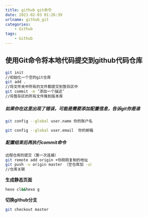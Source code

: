 ```yaml
---
title: github git命令
date: 2021-02-03 01:26:39
urlname: github_git
categories: 
    - Github
tags: 
    - Github
---
```


## 使用Git命令将本地代码提交到github代码仓库

```bash
git init
//初始化一个空的git仓库
git add .
//将文件夹中所有的文件都提交到暂存区中
git commit -m ‘添加一个描述’
//将暂存区的所有文件推到版本库
```

##### 如果你在这里出现了错误，可能是需要添加配置信息，告诉git你是谁

```bash
git config --global user.name 你的账户名 

git config --global user.email  你的邮箱
```

##### **配置结束后再执行commit命令**

```bash
远程仓库的提交（第一次连接）
git remote add origin +你刚刚复制的地址
git push -u origin master （空仓库加 -u）
//仓库关联
```

**生成静态页面**

```bash
hexo cl&&hexo g
```

**切换github分支**

```bash
git checkout master
```

